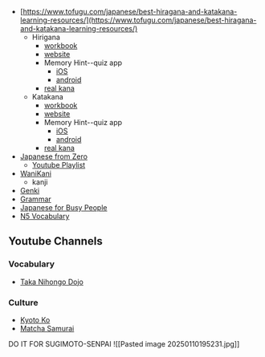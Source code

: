 * [https://www.tofugu.com/japanese/best-hiragana-and-katakana-learning-resources/](https://www.tofugu.com/japanese/best-hiragana-and-katakana-learning-resources/)
	* Hirigana
		* [workbook](https://www.tofugu.com/japanese/learn-hiragana-book-pdf/)
		* [website](https://www.tofugu.com/japanese/learn-hiragana/)
		* Memory Hint--quiz app
			* [iOS](https://apps.apple.com/us/app/hiragana-memory-hint-english-version/id1023654862)
			* [android](https://play.google.com/store/apps/details?id=jp.jfkc.HiraganaMemoryHintApp.En)
		* [real kana](https://realkana.com/hiragana)
	* Katakana
		* [workbook](https://www.tofugu.com/japanese/learn-katakana-book-pdf/)
		* [website](https://www.tofugu.com/japanese/learn-katakana/)
		* Memory Hint--quiz app
			* [iOS](https://apps.apple.com/us/app/katakana-memory-hint-english-version/id1037725713)
			* [android](https://play.google.com/store/apps/details?id=jp.jfkc.KatakanaMemoryHintApp.En)
		* [real kana](https://realkana.com/katakana)
* [Japanese from Zero](https://www.amazon.com/Japanese-Zero-Techniques-Students-Professionals/dp/0976998122/ref=mp_s_a_1_1?crid=REY4J52FOI4H&dib=eyJ2IjoiMSJ9.9XzsqA1dydd3iRYdwf8BbJk8iF5EQ6XATVz2bxv0eNxX35BNK07K1OJ_OevmQ00WnF_uRtdUnIk1UghAxmEkEGgazlijWeuxVHRdlGA4nBBPtKaonALnSK_87R0_bMCgLOKIpmHJwJMUxDFpqwD_RbDNuSDgtsPmxTDbP89oimQhAC2Au5DsA2aCc6Q5i37em3sJRSNk113aIMJtXm6pAA.-VrAvGhJlhgrA1igdTFGZjQ0wca7pWJWIxKTbRHEeQs&dib_tag=se&keywords=japanese+from+zero&qid=1736557333&sprefix=japanese+from+zero%2Caps%2C134&sr=8-1)
	* [Youtube Playlist](https://youtube.com/playlist?list=PLOcym2c7xnBwU12Flkm5RcLIEhvURQ8TB&si=UhVUBKMunjsjzGhy)
* [WaniKani](https://www.wanikani.com/)
	* kanji
* [Genki](https://www.amazon.com/Genki-Vol-1-Textbook-3e-ed/dp/4789017303/ref=mp_s_a_1_1?crid=2W5G35Q0HDN1W&dib=eyJ2IjoiMSJ9.Ets0Rs-n2PD43PyRl3_RZqMETwinFSA2V71FQXptDNeV1Z9HXHnSIY1n8r-ipmSGZf_dysiXFczfzo-MXFNdE6TkR53eNkHi103QMMYjE7EBT2GcKy1lfq2HgBtvCCAQI20XDxFIoJCD3SEB9qF9BxWdRgW-cKcFbsz0cTB_6_z49GdSlfHwW7UkggXzyGTJB1OG9KRTnOapHt-RyNpRzg.16KLfgcXOYyPuZZq7jSdKmC8nCjkxfMaae7QHERkap8&dib_tag=se&keywords=genki+1&qid=1736557432&sprefix=genki+1%2Caps%2C151&sr=8-1)
* [Grammar](https://bunpro.jp/)
* [Japanese for Busy People](https://www.ajalt.org/english/textbooks/japanese_for_busy_people.html)
* [N5 Vocabulary](https://marshallyin.com/n5-vocabulary-course/)

##  Youtube Channels
### Vocabulary
* [Taka Nihongo Dojo](https://www.youtube.com/@takanihongodojo/shorts)
### Culture
* [Kyoto Ko](https://www.youtube.com/@kyotako1372)
* [Matcha Samurai](https://www.youtube.com/@matcha_samurai)

DO IT FOR SUGIMOTO-SENPAI
 ![[Pasted image 20250110195231.jpg]]
